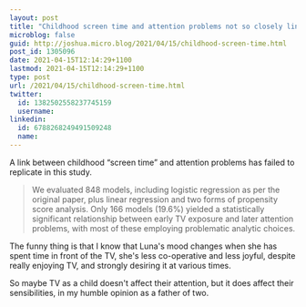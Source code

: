 ```yaml
---
layout: post
title: "Childhood screen time and attention problems not so closely linked"
microblog: false
guid: http://joshua.micro.blog/2021/04/15/childhood-screen-time.html
post_id: 1305096
date: 2021-04-15T12:14:29+1100
lastmod: 2021-04-15T12:14:29+1100
type: post
url: /2021/04/15/childhood-screen-time.html
twitter:
  id: 1382502558237745159
  username: 
linkedin:
  id: 6788268249491509248
  name: 
---
```

A link between childhood “screen time” and attention problems has failed to replicate in this study.

> We evaluated 848 models, including logistic regression as per the original paper, plus linear regression and two forms of propensity score analysis. Only 166 models (19.6%) yielded a statistically significant relationship between early TV exposure and later attention problems, with most of these employing problematic analytic choices.

The funny thing is that I know that Luna's mood changes when she has spent time in front of the TV, she's less co-operative and less joyful, despite really enjoying TV, and strongly desiring it at various times.

So maybe TV as a child doesn't affect their attention, but it does affect their sensibilities, in my humble opinion as a father of two.
